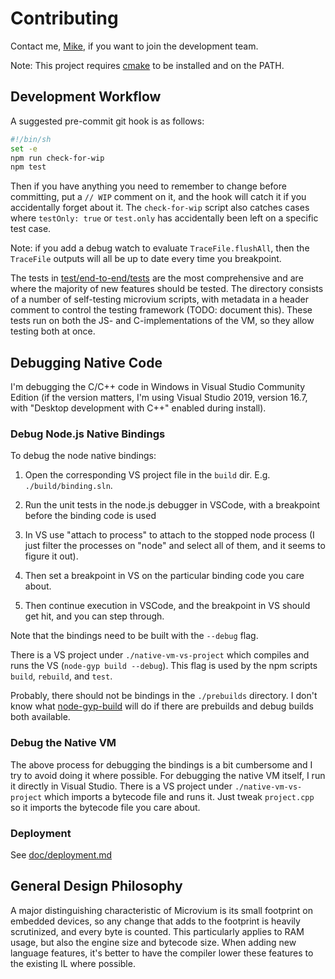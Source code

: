 # Contributing

Contact me, [Mike](mailto:mike@coder-mike.com), if you want to join the development team.

Note: This project requires [cmake](https://cmake.org) to be installed and on the PATH.

## Development Workflow

A suggested pre-commit git hook is as follows:

```sh
#!/bin/sh
set -e
npm run check-for-wip
npm test
```

Then if you have anything you need to remember to change before committing, put a `// WIP` comment on it, and the hook will catch it if you accidentally forget about it. The `check-for-wip` script also catches cases where `testOnly: true` or `test.only` has accidentally been left on a specific test case.

Note: if you add a debug watch to evaluate `TraceFile.flushAll`, then the `TraceFile` outputs will all be up to date every time you breakpoint.

The tests in [test/end-to-end/tests](../test/end-to-end/tests) are the most comprehensive and are where the majority of new features should be tested. The directory consists of a number of self-testing microvium scripts, with metadata in a header comment to control the testing framework (TODO: document this). These tests run on both the JS- and C-implementations of the VM, so they allow testing both at once.

## Debugging Native Code

I'm debugging the C/C++ code in Windows in Visual Studio Community Edition (if the version matters, I'm using Visual Studio 2019, version 16.7, with "Desktop development with C++" enabled during install).

### Debug Node.js Native Bindings

To debug the node native bindings:

  1. Open the corresponding VS project file in the `build` dir. E.g. `./build/binding.sln`.

  2. Run the unit tests in the node.js debugger in VSCode, with a breakpoint before the binding code is used

  3. In VS use "attach to process" to attach to the stopped node process (I just filter the processes on "node" and select all of them, and it seems to figure it out).

  4. Then set a breakpoint in VS on the particular binding code you care about.

  5. Then continue execution in VSCode, and the breakpoint in VS should get hit, and you can step through.

Note that the bindings need to be built with the `--debug` flag.

There is a VS project under `./native-vm-vs-project` which compiles and runs the VS (`node-gyp build --debug`). This flag is used by the npm scripts `build`, `rebuild`, and `test`.

Probably, there should not be bindings in the `./prebuilds` directory. I don't know what [node-gyp-build](https://github.com/prebuild/node-gyp-build) will do if there are prebuilds and debug builds both available.


### Debug the Native VM

The above process for debugging the bindings is a bit cumbersome and I try to avoid doing it where possible. For debugging the native VM itself, I run it directly in Visual Studio. There is a VS project under `./native-vm-vs-project` which imports a bytecode file and runs it. Just tweak `project.cpp` so it imports the bytecode file you care about.

### Deployment

See [doc/deployment.md](./deployment.md)


## General Design Philosophy

A major distinguishing characteristic of Microvium is its small footprint on embedded devices, so any change that adds to the footprint is heavily scrutinized, and every byte is counted. This particularly applies to RAM usage, but also the engine size and bytecode size. When adding new language features, it's better to have the compiler lower these features to the existing IL where possible.
